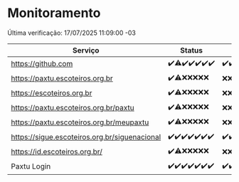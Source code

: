 # Monitoramento

Última verificação: 17/07/2025 11:09:00 -03

|Serviço|Status|Últimas 24h|
|---|---|---|
|https://github.com|<span title="2025-07-10: OK=23">✔️</span><span title="2025-07-11: OK=22, Falhas=1">⚠️</span><span title="2025-07-12: OK=23">✔️</span><span title="2025-07-13: OK=23">✔️</span><span title="2025-07-14: OK=23">✔️</span><span title="2025-07-15: OK=23">✔️</span><span title="2025-07-16: OK=13">✔️</span>|<span title="16/07/2025 11:10:00 -03 : 200">✔️</span><span title="16/07/2025 12:10:00 -03 : 200">✔️</span><span title="16/07/2025 13:12:00 -03 : 200">✔️</span><span title="16/07/2025 14:12:00 -03 : 200">✔️</span><span title="16/07/2025 15:14:00 -03 : 200">✔️</span><span title="16/07/2025 16:09:00 -03 : 200">✔️</span><span title="16/07/2025 17:11:00 -03 : 200">✔️</span><span title="16/07/2025 18:09:00 -03 : 200">✔️</span><span title="16/07/2025 19:10:00 -03 : 200">✔️</span><span title="16/07/2025 20:10:00 -03 : 200">✔️</span><span title="16/07/2025 21:52:00 -03 : 200">✔️</span><span title="16/07/2025 23:49:00 -03 : 200">✔️</span><span title="17/07/2025 00:52:00 -03 : 200">✔️</span><span title="17/07/2025 01:28:00 -03 : 200">✔️</span><span title="17/07/2025 02:16:00 -03 : 200">✔️</span><span title="17/07/2025 03:15:00 -03 : 200">✔️</span><span title="17/07/2025 04:13:00 -03 : 200">✔️</span><span title="17/07/2025 05:14:00 -03 : 200">✔️</span><span title="17/07/2025 06:14:00 -03 : 200">✔️</span><span title="17/07/2025 07:11:00 -03 : 200">✔️</span><span title="17/07/2025 08:09:00 -03 : 200">✔️</span><span title="17/07/2025 09:19:00 -03 : 200">✔️</span><span title="17/07/2025 10:29:00 -03 : 200">✔️</span><span title="17/07/2025 11:09:00 -03 : 200">✔️</span>|
|https://paxtu.escoteiros.org.br|<span title="2025-07-10: OK=23">✔️</span><span title="2025-07-11: OK=17, Falhas=6">⚠️</span><span title="2025-07-12: Falhas=23">❌</span><span title="2025-07-13: Falhas=23">❌</span><span title="2025-07-14: Falhas=23">❌</span><span title="2025-07-15: Falhas=23">❌</span><span title="2025-07-16: Falhas=13">❌</span>|<span title="16/07/2025 11:10:00 -03 : 403">❌</span><span title="16/07/2025 12:10:00 -03 : 403">❌</span><span title="16/07/2025 13:12:00 -03 : 403">❌</span><span title="16/07/2025 14:12:00 -03 : 403">❌</span><span title="16/07/2025 15:14:00 -03 : 403">❌</span><span title="16/07/2025 16:09:00 -03 : 403">❌</span><span title="16/07/2025 17:11:00 -03 : 403">❌</span><span title="16/07/2025 18:09:00 -03 : 403">❌</span><span title="16/07/2025 19:10:00 -03 : 403">❌</span><span title="16/07/2025 20:10:00 -03 : 403">❌</span><span title="16/07/2025 21:52:00 -03 : 403">❌</span><span title="16/07/2025 23:49:00 -03 : 403">❌</span><span title="17/07/2025 00:52:00 -03 : 403">❌</span><span title="17/07/2025 01:28:00 -03 : 403">❌</span><span title="17/07/2025 02:16:00 -03 : 403">❌</span><span title="17/07/2025 03:15:00 -03 : 403">❌</span><span title="17/07/2025 04:13:00 -03 : 403">❌</span><span title="17/07/2025 05:14:00 -03 : 403">❌</span><span title="17/07/2025 06:14:00 -03 : 403">❌</span><span title="17/07/2025 07:11:00 -03 : 403">❌</span><span title="17/07/2025 08:09:00 -03 : 403">❌</span><span title="17/07/2025 09:19:00 -03 : 403">❌</span><span title="17/07/2025 10:29:00 -03 : 403">❌</span><span title="17/07/2025 11:09:00 -03 : 403">❌</span>|
|https://escoteiros.org.br|<span title="2025-07-10: OK=23">✔️</span><span title="2025-07-11: OK=16, Falhas=7">⚠️</span><span title="2025-07-12: Falhas=23">❌</span><span title="2025-07-13: Falhas=23">❌</span><span title="2025-07-14: Falhas=23">❌</span><span title="2025-07-15: Falhas=23">❌</span><span title="2025-07-16: Falhas=13">❌</span>|<span title="16/07/2025 11:10:00 -03 : 403">❌</span><span title="16/07/2025 12:10:00 -03 : 403">❌</span><span title="16/07/2025 13:12:00 -03 : 403">❌</span><span title="16/07/2025 14:12:00 -03 : 403">❌</span><span title="16/07/2025 15:14:00 -03 : 403">❌</span><span title="16/07/2025 16:09:00 -03 : 403">❌</span><span title="16/07/2025 17:11:00 -03 : 403">❌</span><span title="16/07/2025 18:09:00 -03 : 403">❌</span><span title="16/07/2025 19:10:00 -03 : 403">❌</span><span title="16/07/2025 20:10:00 -03 : 403">❌</span><span title="16/07/2025 21:52:00 -03 : 403">❌</span><span title="16/07/2025 23:49:00 -03 : 403">❌</span><span title="17/07/2025 00:52:00 -03 : 403">❌</span><span title="17/07/2025 01:28:00 -03 : 403">❌</span><span title="17/07/2025 02:16:00 -03 : 403">❌</span><span title="17/07/2025 03:15:00 -03 : 403">❌</span><span title="17/07/2025 04:13:00 -03 : 403">❌</span><span title="17/07/2025 05:14:00 -03 : 403">❌</span><span title="17/07/2025 06:14:00 -03 : 403">❌</span><span title="17/07/2025 07:11:00 -03 : 403">❌</span><span title="17/07/2025 08:09:00 -03 : 403">❌</span><span title="17/07/2025 09:19:00 -03 : 403">❌</span><span title="17/07/2025 10:29:00 -03 : 403">❌</span><span title="17/07/2025 11:09:00 -03 : 403">❌</span>|
|https://paxtu.escoteiros.org.br/paxtu|<span title="2025-07-10: OK=23">✔️</span><span title="2025-07-11: OK=17, Falhas=6">⚠️</span><span title="2025-07-12: Falhas=23">❌</span><span title="2025-07-13: Falhas=23">❌</span><span title="2025-07-14: Falhas=23">❌</span><span title="2025-07-15: Falhas=23">❌</span><span title="2025-07-16: Falhas=13">❌</span>|<span title="16/07/2025 11:10:00 -03 : 403">❌</span><span title="16/07/2025 12:10:00 -03 : 403">❌</span><span title="16/07/2025 13:12:00 -03 : 403">❌</span><span title="16/07/2025 14:12:00 -03 : 403">❌</span><span title="16/07/2025 15:14:00 -03 : 403">❌</span><span title="16/07/2025 16:09:00 -03 : 403">❌</span><span title="16/07/2025 17:11:00 -03 : 403">❌</span><span title="16/07/2025 18:09:00 -03 : 403">❌</span><span title="16/07/2025 19:10:00 -03 : 403">❌</span><span title="16/07/2025 20:10:00 -03 : 403">❌</span><span title="16/07/2025 21:52:00 -03 : 403">❌</span><span title="16/07/2025 23:49:00 -03 : 403">❌</span><span title="17/07/2025 00:52:00 -03 : 403">❌</span><span title="17/07/2025 01:28:00 -03 : 403">❌</span><span title="17/07/2025 02:16:00 -03 : 403">❌</span><span title="17/07/2025 03:15:00 -03 : 403">❌</span><span title="17/07/2025 04:13:00 -03 : 403">❌</span><span title="17/07/2025 05:14:00 -03 : 403">❌</span><span title="17/07/2025 06:14:00 -03 : 403">❌</span><span title="17/07/2025 07:11:00 -03 : 403">❌</span><span title="17/07/2025 08:09:00 -03 : 403">❌</span><span title="17/07/2025 09:19:00 -03 : 403">❌</span><span title="17/07/2025 10:29:00 -03 : 403">❌</span><span title="17/07/2025 11:09:00 -03 : 403">❌</span>|
|https://paxtu.escoteiros.org.br/meupaxtu|<span title="2025-07-10: OK=23">✔️</span><span title="2025-07-11: OK=17, Falhas=6">⚠️</span><span title="2025-07-12: Falhas=23">❌</span><span title="2025-07-13: Falhas=23">❌</span><span title="2025-07-14: Falhas=23">❌</span><span title="2025-07-15: Falhas=23">❌</span><span title="2025-07-16: Falhas=13">❌</span>|<span title="16/07/2025 11:10:00 -03 : 403">❌</span><span title="16/07/2025 12:10:00 -03 : 403">❌</span><span title="16/07/2025 13:12:00 -03 : 403">❌</span><span title="16/07/2025 14:12:00 -03 : 403">❌</span><span title="16/07/2025 15:14:00 -03 : 403">❌</span><span title="16/07/2025 16:09:00 -03 : 403">❌</span><span title="16/07/2025 17:11:00 -03 : 403">❌</span><span title="16/07/2025 18:09:00 -03 : 403">❌</span><span title="16/07/2025 19:10:00 -03 : 403">❌</span><span title="16/07/2025 20:10:00 -03 : 403">❌</span><span title="16/07/2025 21:52:00 -03 : 403">❌</span><span title="16/07/2025 23:49:00 -03 : 403">❌</span><span title="17/07/2025 00:52:00 -03 : 403">❌</span><span title="17/07/2025 01:28:00 -03 : 403">❌</span><span title="17/07/2025 02:16:00 -03 : 403">❌</span><span title="17/07/2025 03:15:00 -03 : 403">❌</span><span title="17/07/2025 04:13:00 -03 : 403">❌</span><span title="17/07/2025 05:14:00 -03 : 403">❌</span><span title="17/07/2025 06:14:00 -03 : 403">❌</span><span title="17/07/2025 07:11:00 -03 : 403">❌</span><span title="17/07/2025 08:09:00 -03 : 403">❌</span><span title="17/07/2025 09:19:00 -03 : 403">❌</span><span title="17/07/2025 10:29:00 -03 : 403">❌</span><span title="17/07/2025 11:09:00 -03 : 403">❌</span>|
|https://sigue.escoteiros.org.br/siguenacional|<span title="2025-07-10: OK=23">✔️</span><span title="2025-07-11: OK=23">✔️</span><span title="2025-07-12: OK=23">✔️</span><span title="2025-07-13: OK=23">✔️</span><span title="2025-07-14: OK=23">✔️</span><span title="2025-07-15: OK=23">✔️</span><span title="2025-07-16: OK=13">✔️</span>|<span title="16/07/2025 11:10:00 -03 : 200">✔️</span><span title="16/07/2025 12:10:00 -03 : 200">✔️</span><span title="16/07/2025 13:12:00 -03 : 502">❌</span><span title="16/07/2025 14:12:00 -03 : 200">✔️</span><span title="16/07/2025 15:14:00 -03 : 200">✔️</span><span title="16/07/2025 16:09:00 -03 : 200">✔️</span><span title="16/07/2025 17:11:00 -03 : 200">✔️</span><span title="16/07/2025 18:09:00 -03 : 200">✔️</span><span title="16/07/2025 19:10:00 -03 : 200">✔️</span><span title="16/07/2025 20:10:00 -03 : 200">✔️</span><span title="16/07/2025 21:52:00 -03 : 200">✔️</span><span title="16/07/2025 23:49:00 -03 : 200">✔️</span><span title="17/07/2025 00:52:00 -03 : 200">✔️</span><span title="17/07/2025 01:28:00 -03 : 200">✔️</span><span title="17/07/2025 02:16:00 -03 : 200">✔️</span><span title="17/07/2025 03:15:00 -03 : 200">✔️</span><span title="17/07/2025 04:13:00 -03 : 200">✔️</span><span title="17/07/2025 05:14:00 -03 : 200">✔️</span><span title="17/07/2025 06:14:00 -03 : 200">✔️</span><span title="17/07/2025 07:11:00 -03 : 200">✔️</span><span title="17/07/2025 08:09:00 -03 : 200">✔️</span><span title="17/07/2025 09:19:00 -03 : 200">✔️</span><span title="17/07/2025 10:29:00 -03 : 200">✔️</span><span title="17/07/2025 11:09:00 -03 : 200">✔️</span>|
|https://id.escoteiros.org.br/|<span title="2025-07-10: OK=23">✔️</span><span title="2025-07-11: OK=16, Falhas=7">⚠️</span><span title="2025-07-12: Falhas=23">❌</span><span title="2025-07-13: Falhas=23">❌</span><span title="2025-07-14: Falhas=23">❌</span><span title="2025-07-15: Falhas=23">❌</span><span title="2025-07-16: Falhas=13">❌</span>|<span title="16/07/2025 11:10:00 -03 : 403">❌</span><span title="16/07/2025 12:10:00 -03 : 403">❌</span><span title="16/07/2025 13:12:00 -03 : 403">❌</span><span title="16/07/2025 14:12:00 -03 : 403">❌</span><span title="16/07/2025 15:14:00 -03 : 403">❌</span><span title="16/07/2025 16:09:00 -03 : 403">❌</span><span title="16/07/2025 17:11:00 -03 : 403">❌</span><span title="16/07/2025 18:09:00 -03 : 403">❌</span><span title="16/07/2025 19:10:00 -03 : 403">❌</span><span title="16/07/2025 20:10:00 -03 : 403">❌</span><span title="16/07/2025 21:52:00 -03 : 403">❌</span><span title="16/07/2025 23:49:00 -03 : 403">❌</span><span title="17/07/2025 00:52:00 -03 : 403">❌</span><span title="17/07/2025 01:28:00 -03 : 403">❌</span><span title="17/07/2025 02:16:00 -03 : 403">❌</span><span title="17/07/2025 03:15:00 -03 : 403">❌</span><span title="17/07/2025 04:13:00 -03 : 403">❌</span><span title="17/07/2025 05:14:00 -03 : 403">❌</span><span title="17/07/2025 06:14:00 -03 : 403">❌</span><span title="17/07/2025 07:11:00 -03 : 403">❌</span><span title="17/07/2025 08:09:00 -03 : 403">❌</span><span title="17/07/2025 09:19:00 -03 : 403">❌</span><span title="17/07/2025 10:29:00 -03 : 403">❌</span><span title="17/07/2025 11:09:00 -03 : 403">❌</span>|
|Paxtu Login|<span title="2025-07-10: OK=23">✔️</span><span title="2025-07-11: OK=23">✔️</span><span title="2025-07-12: OK=23">✔️</span><span title="2025-07-13: OK=23">✔️</span><span title="2025-07-14: OK=23">✔️</span><span title="2025-07-15: OK=23">✔️</span><span title="2025-07-16: OK=13">✔️</span>|<span title="16/07/2025 11:10:00 -03 : 200">✔️</span><span title="16/07/2025 12:10:00 -03 : 200">✔️</span><span title="16/07/2025 13:12:00 -03 : 502">❌</span><span title="16/07/2025 14:12:00 -03 : 200">✔️</span><span title="16/07/2025 15:14:00 -03 : 200">✔️</span><span title="16/07/2025 16:09:00 -03 : 200">✔️</span><span title="16/07/2025 17:11:00 -03 : 200">✔️</span><span title="16/07/2025 18:09:00 -03 : 200">✔️</span><span title="16/07/2025 19:10:00 -03 : 200">✔️</span><span title="16/07/2025 20:10:00 -03 : 200">✔️</span><span title="16/07/2025 21:52:00 -03 : 200">✔️</span><span title="16/07/2025 23:49:00 -03 : 200">✔️</span><span title="17/07/2025 00:52:00 -03 : 200">✔️</span><span title="17/07/2025 01:28:00 -03 : 200">✔️</span><span title="17/07/2025 02:16:00 -03 : 200">✔️</span><span title="17/07/2025 03:15:00 -03 : 200">✔️</span><span title="17/07/2025 04:13:00 -03 : 200">✔️</span><span title="17/07/2025 05:14:00 -03 : 200">✔️</span><span title="17/07/2025 06:14:00 -03 : 200">✔️</span><span title="17/07/2025 07:11:00 -03 : 200">✔️</span><span title="17/07/2025 08:09:00 -03 : 200">✔️</span><span title="17/07/2025 09:19:00 -03 : 200">✔️</span><span title="17/07/2025 10:29:00 -03 : 200">✔️</span><span title="17/07/2025 11:09:00 -03 : 200">✔️</span>|
